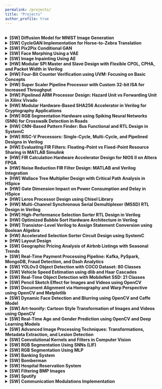 ```yaml
---
permalink: /projects/
title: "Projects"
author_profile: true
---
```

<br>


<details>
  <summary>
    <strong>[SW] Diffusion Model for MNIST Image Generation</strong>
  </summary>
  <p>
    This project provides a implementation of a Denoising Diffusion Probabilistic Model (DDPM) to generate images of handwritten digits. The model is trained from scratch on the well-known MNIST dataset.
    <br>
    <!-- 🔗 <a href="https://github.com/amirhjrad/VLSI_layout" target="_blank">View on GitHub</a> -->
  </p>
</details>

<details>
  <summary>
    <strong>[SW] CycleGAN Implementation for Horse-to-Zebra Translation</strong>
  </summary>
  <p>
    This project implements a CycleGAN, a model for unpaired image-to-image translation, applied to the horse2zebra dataset.
    <br>
    <!-- 🔗 <a href="https://github.com/amirhjrad/VLSI_layout" target="_blank">View on GitHub</a> -->
  </p>
</details>

<details>
  <summary>
    <strong>[SW] Pix2Pix Conditional GAN</strong>
  </summary>
  <p>
    This project implements a pix2pix Generative Adversarial Network (GAN), a type of Conditional GAN (cGAN), for image-to-image translation, specifically converting satellite images to maps. The architecture is based on the original pix2pix paper by Isola et al. (2017), using a U-Net Generator and a PatchGAN Discriminator.
    <br>
    <!-- 🔗 <a href="https://github.com/amirhjrad/VLSI_layout" target="_blank">View on GitHub</a> -->
  </p>
</details>

<details>
  <summary>
    <strong>[SW] Face Morphing Using a VAE</strong>
  </summary>
  <p>
    This project implements a Variational Autoencoder (VAE) to generate human faces using the LFW (Labeled Faces in the Wild) dataset. The VAE is trained to learn a latent representation of face images and then generate new faces by sampling from this latent space.
    <br>
    <!-- 🔗 <a href="https://github.com/amirhjrad/VLSI_layout" target="_blank">View on GitHub</a> -->
  </p>
</details>


<details>
  <summary>
    <strong>[SW] Image Inpainting Using AE</strong>
  </summary>
  <p>
    Designed a Autoencoder for the purpose of reconstruction of damaged images using the CIFAR-10 dataset.
    <br>
    <!-- 🔗 <a href="https://github.com/amirhjrad/VLSI_layout" target="_blank">View on GitHub</a> -->
  </p>
</details>

<details>
  <summary>
    <strong>[HW] Modular SPI Master and Slave Design with Flexible CPOL, CPHA, and Packet Width in Verilog</strong>
  </summary>
  <p>
    Designed a modular SPI master and slave supporting different CPOL and CPHA along with different packet width, enabling flexible serial communication.
    <br>
    <!-- 🔗 <a href="https://github.com/amirhjrad/VLSI_layout" target="_blank">View on GitHub</a> -->
  </p>
</details>

<details>
  <summary>
    <strong>[HW] Four-Bit Counter Verification using UVM: Focusing on Basic Concepts</strong>
  </summary>
  <p>
    Testing a four-bit counter using universal verification methodology (UVM) focusing on basic concepts, Sequencer, Driver, etc.
    <br>
    <!-- 🔗 <a href="https://github.com/amirhjrad/VLSI_layout" target="_blank">View on GitHub</a> -->
  </p>
</details>

<details>
  <summary>
    <strong>[HW] Super Scaler Pipeline Processor with Custom 32-bit ISA for Increased Throughput</strong>
  </summary>
  <p>
      Designed a Super Scaler Pipeline Processor, with fully customized 32bit Instruction Set Architecture (ISA), aiming to increase the throughput.
    <br>
    <!-- 🔗 <a href="https://github.com/amirhjrad/VLSI_layout" target="_blank">View on GitHub</a> -->
  </p>
</details>

<details>
  <summary>
    <strong>[HW] Pipelined ARM Processor Design: Hazard Unit vs Forwarding Unit in Xilinx Vivado</strong>
  </summary>
  <p>
     Designed a pipelined ARM processor, exploring the differences between leveraging hazard unit and forwarding unit in terms of latency using Xilinx Vivado.
    <br>
    <!-- 🔗 <a href="https://github.com/amirhjrad/VLSI_layout" target="_blank">View on GitHub</a> -->
  </p>
</details>

<details>
  <summary>
    <strong>[HW] Modular Hardware-Based SHA256 Accelerator in Verilog for Cryptography Applications</strong>
  </summary>
  <p>
     Designed modular hardware-based SHA256, aiming to accelerate hash generating built on SHA256 algorithm in the field of Cryptography using Verilog.
    <br>
    <!-- 🔗 <a href="https://github.com/amirhjrad/VLSI_layout" target="_blank">View on GitHub</a> -->
  </p>
</details>

<details>
  <summary>
    <strong>[HW] RGB Segmentation Hardware using Spiking Neural Networks (SNN) for Crosswalk Detection in Roads</strong>
  </summary>
  <p>
     Design a hardware for RGB segmentation based on spiking neural networks (SNN) to detect crosswalks in the roads using Verilog and Q16.16 fixed-point binary representation.
    <br>
    <!-- 🔗 <a href="https://github.com/amirhjrad/VLSI_layout" target="_blank">View on GitHub</a> -->
  </p>
</details>

<details>
  <summary>
    <strong>[HW] CNN-Based Pattern Finder: Bus Functional and RTL Design in SystemC</strong>
  </summary>
  <p>
    Design both bus functional and RT level design of a Pattern Finder using CNNs (Convolutional Neural Networks) to detect specific patterns of its input image using systemC.
    <br>
    🔗 <a href="https://github.com/amirhjrad/CNN" target="_blank">View on GitHub</a>
  </p>
</details>

<details>
  <summary>
    <strong>[HW] RISC-V Processors: Single-Cycle, Multi-Cycle, and Pipelined Designs in Verilog</strong>
  </summary>
  <p>
    Designed single-cycle, multi-cycle, and pipeline RISC-V processors in Verilog, developing instruction sets, control units, and datapaths, with strong expertise in computer architecture and instruction pipelining.
    <br>
    🔗 <a href="https://github.com/amirhjrad/Risc-v" target="_blank">View on GitHub</a>
  </p>
</details>

<details>
  <summary>
    <strong>[HW] Evaluating FIR Filters: Floating-Point vs Fixed-Point Resource Sharing in MATLAB Simulink</strong>
  </summary>
  <p>
     Evaluating FIR Filters using MATLAB Simulink in order to compare the influence of floating-point and fixed-point in resource sharing.
    <br>
    🔗 <a href="https://github.com/amirhjrad/ESL_2" target="_blank">View on GitHub</a>
  </p>
</details>

<details>
  <summary>
    <strong>[HW] FIR Calculation Hardware Accelerator Design for NIOS II on Altera FPGA</strong>
  </summary>
  <p>
    Designing a hardware accelerator for FIR calculation based on the NIOS II processor of Altera FPGA board.
    <br>
    <!-- 🔗 <a href="https://github.com/amirhjrad/VLSI_layout" target="_blank">View on GitHub</a> -->
  </p>
</details>

<details>
  <summary>
    <strong>[HW] Noise Reduction FIR Filter Design: MATLAB and Verilog Integration</strong>
  </summary>
  <p>
    Designing a FIR filter for the purpose of noise reduction using the integration of MATLAB and Verilog.
    <br>
    <!-- 🔗 <a href="https://github.com/amirhjrad/VLSI_layout" target="_blank">View on GitHub</a> -->
  </p>
</details>

<details>
  <summary>
    <strong>[HW] Wallace Tree Multiplier Design with Critical Path Analysis in HSpice</strong>
  </summary>
  <p>
     Designing a multiplier using Wallace Tree Algorithm using HSpice in order to find critical path and evaluate its potential violations (hold time/ setup time violation).
    <br>
    🔗 <a href="https://github.com/amirhjrad/VLSI_WALLACE" target="_blank">View on GitHub</a>
  </p>
</details>

<details>
  <summary>
    <strong>[HW] Gate Dimension Impact on Power Consumption and Delay in HSpice</strong>
  </summary>
  <p>
    Investigating the effect of gate dimensions on power consumption and delay using HSpice and required library
    <br>
    🔗 <a href="https://github.com/amirhjrad/VLSI_CA2" target="_blank">View on GitHub</a>
  </p>
</details>

<details>
  <summary>
    <strong>[HW] Leros Processor Design using Chisel Library</strong>
  </summary>
  <p>
      Designing Leros Processor using Chisel library comparing its advantages compared to hardware description languages.
    <br>
    🔗 <a href="https://github.com/amirhjrad/ESL_leros" target="_blank">View on GitHub</a>
  </p>
</details>

<details>
  <summary>
    <strong>[HW] Multi-Channel Synchronous Serial Demultiplexer (MSSD) RTL Design in Verilog</strong>
  </summary>
  <p>
     Designed RTL architecture of a multi-channel synchronous serial demultiplexer (MSSD) in Verilog, ensuring seamless multi-channel communication with proficient logic design and synchronization.
    <br>
    🔗 <a href="https://github.com/amirhjrad/MSSD" target="_blank">View on GitHub</a>
  </p>
</details>

<details>
  <summary>
    <strong>[HW] High-Performance Selection Sorter RTL Design in Verilog</strong>
  </summary>
  <p>
      Developed a high-performance Selection Sorter RTL in Verilog, demonstrating expertise in efficient sorting algorithms, RTL coding, and hardware optimization.
    <br>
    🔗 <a href="https://github.com/amirhjrad/SSC" target="_blank">View on GitHub</a>
  </p>
</details>

<details>
  <summary>
    <strong>[HW] Optimized Bubble Sort Hardware Architecture in Verilog</strong>
  </summary>
  <p>
     Designed and implemented a robust Bubble Sort hardware architecture in Verilog, optimizing sorting algorithms for performance and demonstrating proficiency in coding and hardware optimization.
    <br>
    🔗 <a href="https://github.com/amirhjrad/BubbleSorter" target="_blank">View on GitHub</a>
  </p>
</details>

<details>
  <summary>
    <strong>[HW] Transistor-Level Verilog to Assign Statement Conversion using Boolean Algebra</strong>
  </summary>
  <p>
     Developed a C++ program able to convert transistor level Verilog codes to “assign” statements in order to redesign existing designs using Boolean Algebra equations.
    <br>
    🔗 <a href="https://github.com/amirhjrad/OO_1" target="_blank">View on GitHub</a>
  </p>
</details>

<details>
  <summary>
    <strong>[HW] Accelerated Selection Sorter Circuit Design using SystemC</strong>
  </summary>
  <p>
     Design a Selection Sorter Circuit (SSC) to accelerate its timing and enhance sequential circuit using systemC hardware design language.
    <br>
    🔗 <a href="https://github.com/amirhjrad/SSC_SC" target="_blank">View on GitHub</a>
  </p>
</details>


<details>
  <summary>
    <strong>[HW] Layout Design</strong>
  </summary>
  <p>
     Layout design using L-edit and S-edit regarding certain design rules in VLSI course.
    <br>
    🔗 <a href="https://github.com/amirhjrad/VLSI_layout" target="_blank">View on GitHub</a>
  </p>
</details>

<details>
  <summary>
    <strong>[SW] Geographic Pricing Analysis of Airbnb Listings with Seasonal Trends</strong>
  </summary>
  <p>
    Built a Tableau dashboard, analyzing 50K+ Airbnb listings, revealing geographic pricing host strategies, and seasonal trends using LOD calculations and interactive filters.
    <br>
    <!-- 🔗 <a href="https://github.com/amirhjrad/amirhjrad.github.io" target="_blank">View on GitHub</a> -->
  </p>
</details>

<details>
  <summary>
    <strong>[SW] Real-Time Payment Processing Pipeline: Kafka, PySpark, MongoDB, Fraud Detection, and Dash Analytics</strong>
  </summary>
  <p>
     Built a Kafka-PySpark-MongoDB pipeline, for real-time payment processing, fraud detection, and Dash-powered analytics, handling 100+ events/min.
    <br>
    <!-- 🔗 <a href="https://github.com/amirhjrad/bank" target="_blank">View on GitHub</a> -->
  </p>
</details>

<details>
  <summary>
    <strong>[SW] YOLOv3 Object Detection with COCO Dataset: 80 Classes</strong>
  </summary>
  <p>
     YOLOv3 Object Detection, developed a Jupyter Notebook implementing YOLOv3 (COCO dataset) to detect 80 object classes, drawing labeled bounding boxes with confidence scores using OpenCV.
    <br>
    <!-- 🔗 <a href="https://github.com/amirhjrad/BubbleSorter" target="_blank">View on GitHub</a> -->
  </p>
</details>

<details>
  <summary>
    <strong>[SW] Vehicle Speed Estimation using dlib and Haar Cascades</strong>
  </summary>
  <p>
    Vehicle Speed Detection, engineered a Jupyter Notebook to track cars in videos using dlib and Haar Cascades, estimating speed (km/hr) via pixel displacement and saving annotated output.
    <br>
    <!-- 🔗 <a href="https://github.com/amirhjrad/CA3" target="_blank">View on GitHub</a> -->
  </p>
</details>

<details>
  <summary>
    <strong>[SW] Real-Time Object Detection with MobileNet SSD: 21 Classes</strong>
  </summary>
  <p>
     Real-Time Object Detection (MobileNet SSD), designed a Jupyter Notebook for object detection using MobileNet SSD (21 classes), processing images, webcam feeds, and videos with bounding boxes and FPS overlay.
    <br>
    <!-- 🔗 <a href="https://github.com/amirhjrad/CA5" target="_blank">View on GitHub</a> -->
  </p>
</details>

<details>
  <summary>
    <strong>[SW] Pencil Sketch Effect for Images and Videos using OpenCV</strong>
  </summary>
  <p>
     Face Sketch Effect for Images/Videos, implemented a Jupyter Notebook to convert images and videos into pencil sketches using OpenCV’s grayscale inversion and Gaussian blur, optimized for real-time webcam processing.
    <br>
    <!-- 🔗 <a href="https://github.com/amirhjrad/CNN" target="_blank">View on GitHub</a> -->
  </p>
</details>

<details>
  <summary>
    <strong>[SW] Document Alignment via Homography and Warp Perspective using OpenCV and Matplotlib</strong>
  </summary>
  <p>
    Image Alignment, developed a Jupyter Notebook to align scanned documents to reference templates using OpenCV’s homography and warpPerspective, with Matplotlib visualization.
    <br>
    <!-- 🔗 <a href="https://github.com/amirhjrad/ESL_2" target="_blank">View on GitHub</a> -->
  </p>
</details>

<details>
  <summary>
    <strong>[SW] Dynamic Face Detection and Blurring using OpenCV and Caffe Model</strong>
  </summary>
  <p>
     Face Detection & Blurring, created a Jupyter Notebook leveraging OpenCV’s Caffe model to detect and dynamically blur faces in images, live webcam streams, and video files with confidence-based filtering.
    <br>
    <!-- 🔗 <a href="https://github.com/amirhjrad/esl_leros" target="_blank">View on GitHub</a> -->
  </p>
</details>

<details>
  <summary>
    <strong>[SW] Art-toonify: Cartoon Style Transformation of Images and Videos using OpenCV</strong>
  </summary>
  <p>
    artoonify Images/Videos, built a Python application in Jupyter Notebook to transform images and videos into cartoon style art using OpenCV, incorporating edge masking, bilateral filtering, and FPS visualization.
    <br>
    <!-- 🔗 <a href="https://github.com/amirhjrad/Filter-Image" target="_blank">View on GitHub</a> -->
  </p>
</details>

<details>
  <summary>
    <strong>[SW] Real-Time Age and Gender Prediction using OpenCV and Deep Learning Models</strong>
  </summary>
  <p>
    Age & Gender Detection, developed a Jupyter Notebook for real-time age and gender prediction using OpenCV and pre-trained Caffe/TensorFlow models, processing images, webcam feeds, and videos with FPS monitoring.
    <br>
    <!-- 🔗 <a href="https://github.com/amirhjrad/hospital" target="_blank">View on GitHub</a> -->
  </p>
</details>

<details>
  <summary>
    <strong>[SW] Advanced Image Processing Techniques: Transformations, Metadata Extraction, and Lesion Detection</strong>
  </summary>
  <p>
    Image Processing and Analysis, using Jupyter Notebooks with Python libraries (PIL, OpenCV, NumPy, Matplotlib, scikit-image, and exiftool) to demonstrate image processing techniques—including transformations, metadata extraction, similarity comparison, and lesion detection.
    <br>
    <!-- 🔗 <a href="https://github.com/amirhjrad/LCS" target="_blank">View on GitHub</a> -->
  </p>
</details>

<details>
  <summary>
    <strong>[SW] Convolutional Kernels and Filters in Computer Vision</strong>
  </summary>
  <p>
     Developed a Jupyter Notebook on convolution, kernels, and 1D and 2D filters, in the context of computer Vision and Signal processing, blending theory and practical implementations.
    <br>
    <!-- 🔗 <a href="https://github.com/amirhjrad/MSSD" target="_blank">View on GitHub</a> -->
  </p>
</details>

<details>
  <summary>
    <strong>[SW] RGB Segmentation Using SNNs (LIF)</strong>
  </summary>
  <p>
     Designing and training a LIF model of spiking neural networks (SNN) for the purpose of RGB segmentation specified to crosswalk detection of the input image.
    <br>
    <!-- 🔗 <a href="https://github.com/amirhjrad/OO_1" target="_blank">View on GitHub</a> -->
  </p>
</details>

<details>
  <summary>
    <strong>[SW] RGB Segmentation Using MLP</strong>
  </summary>
  <p>
     Designing and training a multi-layer-perceptron (MLP) from the scratch for the purpose of RGB segmentation specified to crosswalk detection of the input image.
    <br>
    <!-- 🔗 <a href="https://github.com/amirhjrad/Risc-v" target="_blank">View on GitHub</a> -->
  </p>
</details>

<details>
  <summary>
    <strong>[SW] Banking System</strong>
  </summary>
  <p>
    Designed a comprehensive banking system in C++ with account management, transaction processing, and data security, utilizing object-oriented programming for modularity and extensibility.
    <br>
    🔗 <a href="https://github.com/amirhjrad/bank" target="_blank">View on GitHub</a>
  </p>
</details>

<details>
  <summary>
    <strong>[SW] Bomberman</strong>
  </summary>
  <p>
    Developed a captivating Bomberman game in C++ with engaging mechanics, graphics, and sound effects, showcasing proficiency in game development using object-oriented programming and C++ graphics libraries, algorithms, and data structures.
    <br>
    🔗 <a href="https://github.com/amirhjrad/CA5" target="_blank">View on GitHub</a>
  </p>
</details>

<details>
  <summary>
    <strong>[SW] Hospital Reservation System</strong>
  </summary>
  <p>
    Designed a hospital reservation system in C++ for efficient appointment scheduling and management, ensuring reliability, scalability, and data integrity through sound software engineering principles.
    <br>
    🔗 <a href="https://github.com/amirhjrad/hospital" target="_blank">View on GitHub</a>
  </p>
</details>

<details>
  <summary>
    <strong>[SW] Filtering BMP Images</strong>
  </summary>
  <p>
    Developed a C++ filter app for applying effects to BMP images and saving modified versions, demonstrating expertise in image processing algorithms and file handling leveraging object-oriented programming concepts.
    <br>
    🔗 <a href="https://github.com/amirhjrad/filter-image" target="_blank">View on GitHub</a>
  </p>
</details>

<details>
  <summary>
    <strong>[SW] Sputify</strong>
  </summary>
  <p>
    Created the Spotify-like web application named Sputify in C++, applying object-oriented programming principles on music streaming, playlist management, and user authentication, showcasing skills in web development, database integration, and server-side programming.
    <br>
    🔗 <a href="https://github.com/amirhjrad/Sputify" target="_blank">View on GitHub</a>
  </p>
</details>

<details>
  <summary>
    <strong>[SW] Communication Modulations Implementation</strong>
  </summary>
  <p>
    Designed and implemented analog and digital signal modulation methods (AM, DSB, SSB, PM, FM) in MATLAB, 
    evaluating performance with and without noise, and developed a strong understanding of digital modulation techniques like 
    PCM and PWM. 
    <br>
    🔗 <a href="https://github.com/amirhjrad/CA3" target="_blank">View on GitHub</a>
  </p>
</details>


